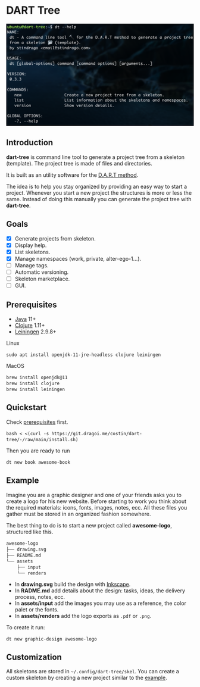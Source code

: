 [dart-method]: https://blog.dragoi.me/
[inkscape]: https://inkscape.org
[java]: https://www.java.com
[clojure]: https://clojure.org
[leiningen]: https://leiningen.org
[releases]: https://git.dragoi.me/costin/dart-tree/-/releases

# DART Tree

![](./resources/repo/demo.png)

## Introduction

**dart-tree** is command line tool to generate a project tree from a skeleton (template). The project tree is made of files and directories.

It is built as an utility software for the [D.A.R.T method][dart-method].

The idea is to help you stay organized by providing an easy way to start a project. Whenever you start a new project the structures is more or less the same. Instead of doing this manually you can generate the project tree with **dart-tree**.

## Goals

- [x] Generate projects from skeleton.
- [x] Display help.
- [x] List skeletons.
- [x] Manage namespaces (work, private, alter-ego-1...).
- [ ] Manage tags.
- [ ] Automatic versioning.
- [ ] Skeleton marketplace.
- [ ] GUI.

## Prerequisites

- [Java][java] 11+
- [Clojure][clojure] 1.11+
- [Leiningen][leiningen] 2.9.8+

Linux

```shell
sudo apt install openjdk-11-jre-headless clojure leiningen
```

MacOS

```shell
brew install openjdk@11
brew install clojure
brew install leiningen
```

## Quickstart

Check [prerequisites](#Prerequisites) first.

``` shell
bash < <(curl -s https://git.dragoi.me/costin/dart-tree/-/raw/main/install.sh)
```

Then you are ready to run

```shell
dt new book awesome-book
```

## Example

Imagine you are a graphic designer and one of your friends asks you to create a logo for his new website. Before starting to work you think about the required materials: icons, fonts, images, notes, ecc. All these files you gather must be stored in an organized fashion somewhere.

The best thing to do is to start a new project called **awesome-logo**, structured like this.

``` text
awesome-logo
├── drawing.svg
├── README.md
└── assets
    ├── input
    └── renders
```

- In **drawing.svg** build the design with [Inkscape][inkscape].
- In **RADME.md** add details about the design: tasks, ideas, the delivery process, notes, ecc.
- In **assets/input** add the images you may use as a reference, the color palet or the fonts.
- In **assets/renders** add the logo exports as `.pdf` or `.png`.

To create it run:

```shell
dt new graphic-design awesome-logo
```

## Customization

All skeletons are stored in `~/.config/dart-tree/skel`. You can create a custom skeleton by creating a new project similar to the [example](#example).

